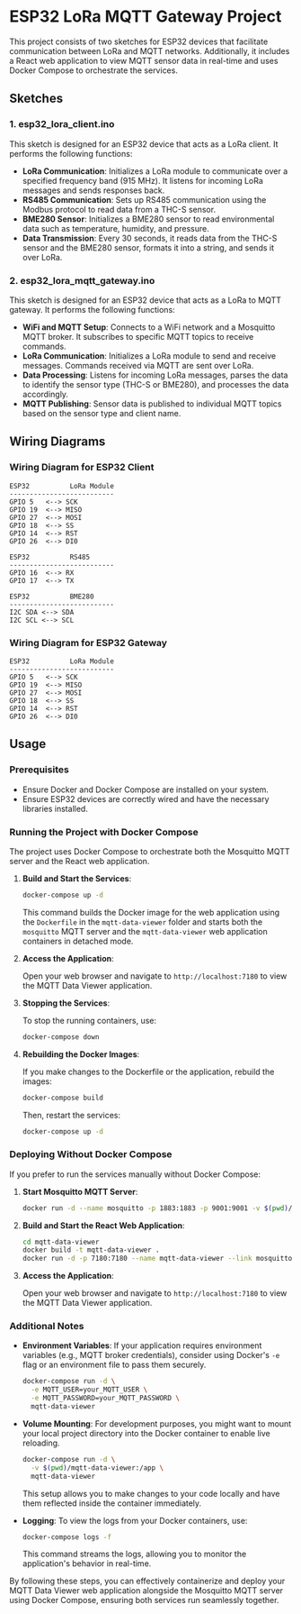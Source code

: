 # ESP32 LoRa MQTT Gateway Project

This project consists of two sketches for ESP32 devices that facilitate communication between LoRa and MQTT networks. Additionally, it includes a React web application to view MQTT sensor data in real-time and uses Docker Compose to orchestrate the services.

## Sketches

### 1. esp32_lora_client.ino

This sketch is designed for an ESP32 device that acts as a LoRa client. It performs the following functions:

- **LoRa Communication**: Initializes a LoRa module to communicate over a specified frequency band (915 MHz). It listens for incoming LoRa messages and sends responses back.
- **RS485 Communication**: Sets up RS485 communication using the Modbus protocol to read data from a THC-S sensor.
- **BME280 Sensor**: Initializes a BME280 sensor to read environmental data such as temperature, humidity, and pressure.
- **Data Transmission**: Every 30 seconds, it reads data from the THC-S sensor and the BME280 sensor, formats it into a string, and sends it over LoRa.

### 2. esp32_lora_mqtt_gateway.ino

This sketch is designed for an ESP32 device that acts as a LoRa to MQTT gateway. It performs the following functions:

- **WiFi and MQTT Setup**: Connects to a WiFi network and a Mosquitto MQTT broker. It subscribes to specific MQTT topics to receive commands.
- **LoRa Communication**: Initializes a LoRa module to send and receive messages. Commands received via MQTT are sent over LoRa.
- **Data Processing**: Listens for incoming LoRa messages, parses the data to identify the sensor type (THC-S or BME280), and processes the data accordingly.
- **MQTT Publishing**: Sensor data is published to individual MQTT topics based on the sensor type and client name.

## Wiring Diagrams

### Wiring Diagram for ESP32 Client

```
ESP32          LoRa Module
--------------------------
GPIO 5   <--> SCK
GPIO 19  <--> MISO
GPIO 27  <--> MOSI
GPIO 18  <--> SS
GPIO 14  <--> RST
GPIO 26  <--> DI0

ESP32          RS485
--------------------------
GPIO 16  <--> RX
GPIO 17  <--> TX

ESP32          BME280
--------------------------
I2C SDA <--> SDA
I2C SCL <--> SCL
```

### Wiring Diagram for ESP32 Gateway

```
ESP32          LoRa Module
--------------------------
GPIO 5   <--> SCK
GPIO 19  <--> MISO
GPIO 27  <--> MOSI
GPIO 18  <--> SS
GPIO 14  <--> RST
GPIO 26  <--> DI0
```

## Usage

### Prerequisites

- Ensure Docker and Docker Compose are installed on your system.
- Ensure ESP32 devices are correctly wired and have the necessary libraries installed.

### Running the Project with Docker Compose

The project uses Docker Compose to orchestrate both the Mosquitto MQTT server and the React web application.

1. **Build and Start the Services**:

    ```bash
    docker-compose up -d
    ```

    This command builds the Docker image for the web application using the `Dockerfile` in the `mqtt-data-viewer` folder and starts both the `mosquitto` MQTT server and the `mqtt-data-viewer` web application containers in detached mode.

2. **Access the Application**:

    Open your web browser and navigate to `http://localhost:7180` to view the MQTT Data Viewer application.

3. **Stopping the Services**:

    To stop the running containers, use:

    ```bash
    docker-compose down
    ```

4. **Rebuilding the Docker Images**:

    If you make changes to the Dockerfile or the application, rebuild the images:

    ```bash
    docker-compose build
    ```

    Then, restart the services:

    ```bash
    docker-compose up -d
    ```

### Deploying Without Docker Compose

If you prefer to run the services manually without Docker Compose:

1. **Start Mosquitto MQTT Server**:

    ```bash
    docker run -d --name mosquitto -p 1883:1883 -p 9001:9001 -v $(pwd)/mosquitto/config:/mosquitto/config -v $(pwd)/mosquitto/data:/mosquitto/data -v $(pwd)/mosquitto/log:/mosquitto/log eclipse-mosquitto:latest
    ```

2. **Build and Start the React Web Application**:

    ```bash
    cd mqtt-data-viewer
    docker build -t mqtt-data-viewer .
    docker run -d -p 7180:7180 --name mqtt-data-viewer --link mosquitto:mosquitto mqtt-data-viewer
    ```

3. **Access the Application**:

    Open your web browser and navigate to `http://localhost:7180` to view the MQTT Data Viewer application.

### Additional Notes

- **Environment Variables**: If your application requires environment variables (e.g., MQTT broker credentials), consider using Docker's `-e` flag or an environment file to pass them securely.

    ```bash
    docker-compose run -d \
      -e MQTT_USER=your_MQTT_USER \
      -e MQTT_PASSWORD=your_MQTT_PASSWORD \
      mqtt-data-viewer
    ```

- **Volume Mounting**: For development purposes, you might want to mount your local project directory into the Docker container to enable live reloading.

    ```bash
    docker-compose run -d \
      -v $(pwd)/mqtt-data-viewer:/app \
      mqtt-data-viewer
    ```

    This setup allows you to make changes to your code locally and have them reflected inside the container immediately.

- **Logging**: To view the logs from your Docker containers, use:

    ```bash
    docker-compose logs -f
    ```

    This command streams the logs, allowing you to monitor the application's behavior in real-time.

By following these steps, you can effectively containerize and deploy your MQTT Data Viewer web application alongside the Mosquitto MQTT server using Docker Compose, ensuring both services run seamlessly together.
